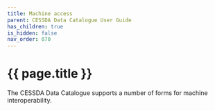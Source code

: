 ```yaml
---
title: Machine access
parent: CESSDA Data Catalogue User Guide
has_children: true
is_hidden: false
nav_order: 070
---
```


# {{ page.title }}

The CESSDA Data Catalogue supports a number of forms for machine interoperability.
